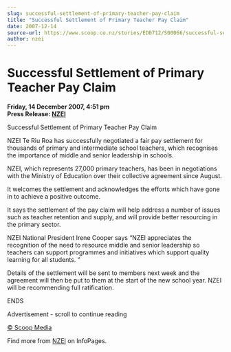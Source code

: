 ```yaml
---
slug: successful-settlement-of-primary-teacher-pay-claim
title: "Successful Settlement of Primary Teacher Pay Claim"
date: 2007-12-14
source-url: https://www.scoop.co.nz/stories/ED0712/S00066/successful-settlement-of-primary-teacher-pay-claim.htm
author: nzei
---
```

Successful Settlement of Primary Teacher Pay Claim
==================================================

**Friday, 14 December 2007, 4:51 pm**  
**Press Release: [NZEI](https://info.scoop.co.nz/NZEI)**

Successful Settlement of Primary Teacher Pay Claim

NZEI Te Riu Roa has successfully negotiated a fair pay settlement for thousands of primary and intermediate school teachers, which recognises the importance of middle and senior leadership in schools.

NZEI, which represents 27,000 primary teachers, has been in negotiations with the Ministry of Education over their collective agreement since August.

It welcomes the settlement and acknowledges the efforts which have gone in to achieve a positive outcome.

It says the settlement of the pay claim will help address a number of issues such as teacher retention and supply, and will provide better resourcing in the primary sector.

NZEI National President Irene Cooper says “NZEI appreciates the recognition of the need to resource middle and senior leadership so teachers can support programmes and initiatives which support quality learning for all students. “

Details of the settlement will be sent to members next week and the agreement will then be put to them at the start of the new school year. NZEI will be recommending full ratification.

  
ENDS

Advertisement - scroll to continue reading





[© Scoop Media](http://www.scoop.co.nz/about/terms.html)

Find more from [NZEI](https://info.scoop.co.nz/NZEI) on InfoPages.